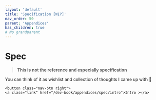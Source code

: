 ```yaml
---
layout: 'default'
title: 'Specification [WIP]'
nav_order: 50
parent: 'Appendices'
has_children: true
# No grandparent
---
```


# Spec

> **This is not the reference and especially specification**

You can think of it as wishlist and collection of thoughts I came up with 🙂
<div class="nav-btn-block">
    
    <button class="nav-btn right">
    <a class="link" href="/dev-book/appendices/spec/intro">Intro ></a>
</button>

</div>
